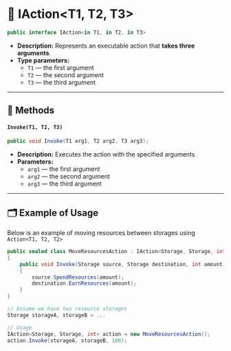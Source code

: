# 🧩 IAction&lt;T1, T2, T3&gt;

```csharp
public interface IAction<in T1, in T2, in T3>
```

- **Description:** Represents an executable action that <b>takes three arguments</b>.
- **Type parameters:**
    - `T1` — the first argument
    - `T2` — the second argument
    - `T3` — the third argument

---

## 🏹 Methods

#### `Invoke(T1, T2, T3)`

```csharp
public void Invoke(T1 arg1, T2 arg2, T3 arg3);
```

- **Description:** Executes the action with the specified arguments
- **Parameters:**
    - `arg1` — the first argument
    - `arg2` — the second argument
    - `arg3` — the third argument

---

## 🗂 Example of Usage

Below is an example of moving resources between storages using `Action<T1, T2, T2>`

```csharp
public sealed class MoveResourcesAction : IAction<Storage, Storage, int>
{
    public void Invoke(Storage source, Storage destination, int amount)
    {
        source.SpendResources(amount);
        destination.EarnResources(amount);
    }
}
```

```csharp
// Assume we have two resource storages
Storage storageA, storageB = ...

// Usage
IAction<Storage, Storage, int> action = new MoveResourcesAction();
action.Invoke(storageA, storageB, 100);
```